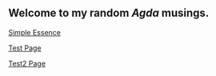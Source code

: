 ---
...

## Welcome to my random _Agda_ musings.

[Simple Essence](html/simple_essence.md)

[Test Page](test.md)

[Test2 Page](html/test2.md)
